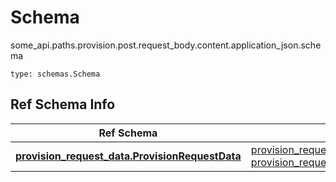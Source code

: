 # Schema
some_api.paths.provision.post.request_body.content.application_json.schema
```
type: schemas.Schema
```

## Ref Schema Info
Ref Schema | Input Type | Output Type
---------- | ---------- | -----------
[**provision_request_data.ProvisionRequestData**](../../../../../../components/schema/provision_request_data.md) | [provision_request_data.ProvisionRequestDataDictInput](../../../../../../components/schema/provision_request_data.md#provisionrequestdatadictinput), [provision_request_data.ProvisionRequestDataDict](../../../../../../components/schema/provision_request_data.md#provisionrequestdatadict) | [provision_request_data.ProvisionRequestDataDict](../../../../../../components/schema/provision_request_data.md#provisionrequestdatadict)
